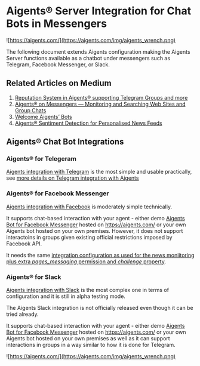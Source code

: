 # Aigents® Server Integration for Chat Bots in Messengers

![https://aigents.com/](https://aigents.com/img/aigents_wrench.png)

The following document extends Aigents configuration making the Aigents Server functions available as a chatbot under messengers such as Telegram, Facebook Messenger, or Slack.

## Related Articles on Medium

1. [Reputation System in Aigents® supporting Telegram Groups and more](https://blog.singularitynet.io/reputation-system-in-aigents-supporting-telegram-groups-and-more-c43f0cf5053d)
1. [Aigents® on Messengers — Monitoring and Searching Web Sites and Group Chats](https://medium.com/@aigents/aigents-on-messengers-monitoring-and-searching-web-sites-and-group-chats-f5d585e0355e)
1. [Welcome Aigents’ Bots](https://medium.com/@aigents/welcome-aigents-bots-d6682968f486)
1. [Aigents® Sentiment Detection for Personalised News Feeds](https://blog.singularitynet.io/aigents-sentiment-detection-personal-and-social-relevant-news-be989d73b381)

## Aigents® Chat Bot Integrations


### Aigents® for Telegeram

[Aigents integration with Telegram](https://github.com/aigents/aigents-java/blob/master/src/main/java/net/webstructor/comm/telegram/Telegrammer.java) is the most simple and usable practically, see [more details on Telegram integration with Aigents](aigents_telegram.md)   
	
### Aigents® for Facebook Messenger

[Aigents integration with Facebook](https://github.com/aigents/aigents-java/blob/master/src/main/java/net/webstructor/comm/fb/Messenger.java) is moderately simple technically.

It supports chat-based interaction with your agent - either demo [Aigents Bot for Facebook Messenger](https://www.messenger.com/t/aigents) hosted on https://aigents.com/ or your own Aigents bot hosted on your own premises. However, it does not support interactoins in groups given existing official restrictions imposed by Facebook API. 

It needs the same [integration configuration as used for the news moniitoring plus extra *pages_messaging* permission and *challenge* property](https://github.com/aigents/aigents-java/blob/master/doc/aigents_integration_news_user.md).

### Aigents® for Slack

[Aigents integration with Slack](https://github.com/aigents/aigents-java/blob/master/src/main/java/net/webstructor/comm/Slacker.java) is the most complex one in terms of configuration and it is still in alpha testing mode. 

The Aigents Slack integration is not officially released even though it can be tried already.

It supports chat-based interaction with your agent - either demo [Aigents Bot for Facebook Messenger](https://www.messenger.com/t/aigents) hosted on https://aigents.com/ or your own Aigents bot hosted on your own premises as well as it can support interactions in groups in a way similar to how it is done for Telegram.

![https://aigents.com/](https://aigents.com/img/aigents_wrench.png)